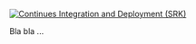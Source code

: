 [![Continues Integration and Deployment (SRK)](https://github.com/shahrukhkhan532/NET6/actions/workflows/ci-cd.yaml/badge.svg?branch=master)](https://github.com/shahrukhkhan532/NET6/actions/workflows/ci-cd.yaml)

Bla bla ...
